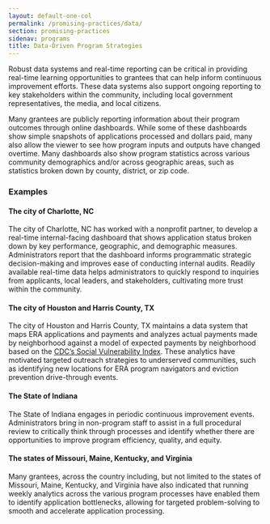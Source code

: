 ```yaml
---
layout: default-one-col
permalink: /promising-practices/data/
section: promising-practices
sidenav: programs
title: Data-Driven Program Strategies
---
```


Robust data systems and real-time reporting can be critical in providing real-time learning opportunities to grantees that can help inform continuous improvement efforts.  These data systems also support ongoing reporting to key stakeholders within the community, including local government representatives, the media, and local citizens.  

Many grantees are publicly reporting information about their program outcomes through online dashboards.  While some of these dashboards show simple snapshots of applications processed and dollars paid, many also allow the viewer to see how program inputs and outputs have changed overtime.  Many dashboards also show program statistics across various community demographics and/or across geographic areas, such as statistics broken down by county, district, or zip code. 

### Examples

#### The city of Charlotte, NC

The city of Charlotte, NC has worked with a nonprofit partner, to develop a real-time internal-facing dashboard that shows application status broken down by key performance, geographic, and demographic measures. Administrators report that the dashboard informs programmatic strategic decision-making and improves ease of conducting internal audits. Readily available real-time data helps administrators to quickly respond to inquiries from applicants, local leaders, and stakeholders, cultivating more trust within the community.

#### The city of Houston and Harris County, TX

The city of Houston and Harris County, TX maintains a data system that maps ERA applications and payments and analyzes actual payments made by neighborhood against a model of expected payments by neighborhood based on the <a href="https://www.atsdr.cdc.gov/placeandhealth/svi/index.html">CDC’s Social Vulnerability Index</a>. These analytics have motivated targeted outreach strategies to underserved communities, such as identifying new locations for ERA program navigators and eviction prevention drive-through events.  

#### The State of Indiana

The State of Indiana engages in periodic continuous improvement events.  Administrators bring in non-program staff to assist in a full procedural review to critically think through processes and identify whether there are opportunities to improve program efficiency, quality, and equity. 

#### The states of Missouri, Maine, Kentucky, and Virginia

Many grantees, across the country including, but not limited to the states of Missouri, Maine, Kentucky, and Virginia have also indicated that running weekly analytics across the various program processes have enabled them to identify application bottlenecks, allowing for targeted problem-solving to smooth and accelerate application processing. 

